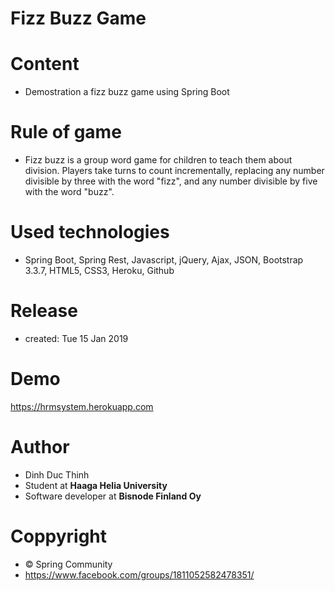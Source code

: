 # Fizz Buzz Game 
# Content 
- Demostration a fizz buzz game using Spring Boot

# Rule of game
- Fizz buzz is a group word game for children to teach them about division. Players take turns to count incrementally, replacing any number divisible by three with the word "fizz", and any number divisible by five with the word "buzz".

# Used technologies
- Spring Boot, Spring Rest, Javascript, jQuery, Ajax, JSON, Bootstrap 3.3.7, HTML5, CSS3, Heroku, Github

# Release 
- created: Tue 15 Jan 2019

# Demo
https://hrmsystem.herokuapp.com

# Author
- Dinh Duc Thinh
- Student at <b>Haaga Helia University</b>
- Software developer at <b>Bisnode Finland Oy</b>

# Coppyright 
- © Spring Community 
- https://www.facebook.com/groups/1811052582478351/


